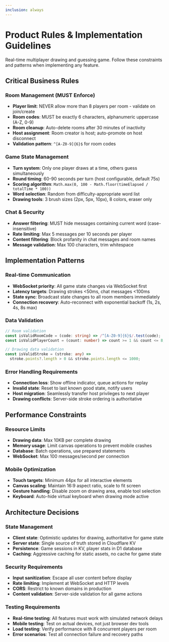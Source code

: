 ```yaml
---
inclusion: always
---
```


# Product Rules & Implementation Guidelines

Real-time multiplayer drawing and guessing game. Follow these constraints and patterns when implementing any feature.

## Critical Business Rules

### Room Management (MUST Enforce)
- **Player limit**: NEVER allow more than 8 players per room - validate on join/create
- **Room codes**: MUST be exactly 6 characters, alphanumeric uppercase (A-Z, 0-9)
- **Room cleanup**: Auto-delete rooms after 30 minutes of inactivity
- **Host assignment**: Room creator is host; auto-promote on host disconnect
- **Validation pattern**: `^[A-Z0-9]{6}$` for room codes

### Game State Management
- **Turn system**: Only one player draws at a time, others guess simultaneously
- **Round timing**: 60-90 seconds per turn (host configurable, default 75s)
- **Scoring algorithm**: `Math.max(0, 100 - Math.floor(timeElapsed / totalTime * 100))`
- **Word selection**: Random from difficulty-appropriate word list
- **Drawing tools**: 3 brush sizes (2px, 5px, 10px), 8 colors, eraser only

### Chat & Security
- **Answer filtering**: MUST hide messages containing current word (case-insensitive)
- **Rate limiting**: Max 5 messages per 10 seconds per player
- **Content filtering**: Block profanity in chat messages and room names
- **Message validation**: Max 100 characters, trim whitespace

## Implementation Patterns

### Real-time Communication
- **WebSocket priority**: All game state changes via WebSocket first
- **Latency targets**: Drawing strokes <50ms, chat messages <100ms
- **State sync**: Broadcast state changes to all room members immediately
- **Connection recovery**: Auto-reconnect with exponential backoff (1s, 2s, 4s, 8s max)

### Data Validation
```typescript
// Room validation
const isValidRoomCode = (code: string) => /^[A-Z0-9]{6}$/.test(code);
const isValidPlayerCount = (count: number) => count >= 1 && count <= 8;

// Drawing data validation  
const isValidStroke = (stroke: any) => 
  stroke.points?.length > 0 && stroke.points.length <= 1000;
```

### Error Handling Requirements
- **Connection loss**: Show offline indicator, queue actions for replay
- **Invalid state**: Reset to last known good state, notify users
- **Host migration**: Seamlessly transfer host privileges to next player
- **Drawing conflicts**: Server-side stroke ordering is authoritative

## Performance Constraints

### Resource Limits
- **Drawing data**: Max 10KB per complete drawing
- **Memory usage**: Limit canvas operations to prevent mobile crashes
- **Database**: Batch operations, use prepared statements
- **WebSocket**: Max 100 messages/second per connection

### Mobile Optimization
- **Touch targets**: Minimum 44px for all interactive elements
- **Canvas scaling**: Maintain 16:9 aspect ratio, scale to fit screen
- **Gesture handling**: Disable zoom on drawing area, enable tool selection
- **Keyboard**: Auto-hide virtual keyboard when drawing mode active

## Architecture Decisions

### State Management
- **Client state**: Optimistic updates for drawing, authoritative for game state
- **Server state**: Single source of truth stored in Cloudflare KV
- **Persistence**: Game sessions in KV, player stats in D1 database
- **Caching**: Aggressive caching for static assets, no cache for game state

### Security Requirements
- **Input sanitization**: Escape all user content before display
- **Rate limiting**: Implement at WebSocket and HTTP levels
- **CORS**: Restrict to known domains in production
- **Content validation**: Server-side validation for all game actions

### Testing Requirements
- **Real-time testing**: All features must work with simulated network delays
- **Mobile testing**: Test on actual devices, not just browser dev tools
- **Load testing**: Verify performance with 8 concurrent players per room
- **Error scenarios**: Test all connection failure and recovery paths
